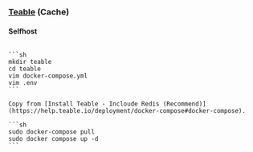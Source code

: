 ### [Teable](https://github.com/teableio/teable) (Cache)

#### Selfhost

````{tab} Docker compose [^1][^2]

```sh
mkdir teable
cd teable
vim docker-compose.yml
vim .env
```

Copy from [Install Teable - Incloude Redis (Recommend)](https://help.teable.io/deployment/docker-compose#docker-compose).

```sh
sudo docker-compose pull
sudo docker compose up -d
```
````

[^1]: [Install Teable - Docker Compose](https://help.teable.io/deployment/docker-compose#docker-compose)
[^2]: [CORS error after Dockerizing? How to fix?](https://www.reddit.com/r/docker/comments/yk0x2l/cors_error_after_dockerizing_how_to_fix/)
<!-- --8<-- [end:docker-arm] -->